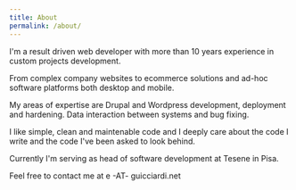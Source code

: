 ```yaml
---
title: About
permalink: /about/
---
```


<p class="lead">I'm a result driven web developer with more than 10 years experience in custom projects development.</p>

From complex company websites to ecommerce solutions and ad-hoc software platforms both desktop and mobile.

My areas of expertise are Drupal and Wordpress development, deployment and hardening. Data interaction between systems and bug fixing.

I like simple, clean and maintenable code and I deeply care about the code I write and the code I've been asked to look behind.

Currently I'm serving as head of software development at Tesene in Pisa.

Feel free to contact me at e -AT- guicciardi.net
